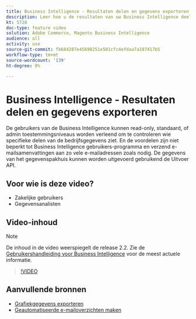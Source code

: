 ```yaml
---
title: Business Intelligence - Resultaten delen en gegevens exporteren
description: Leer hoe u de resultaten van uw Business Intelligence deelt en gegevens exporteert voor integratie met andere zakelijke tools.
kt: 5728
doc-type: feature video
solution: Adobe Commerce, Magento Business Intelligence
audience: all
activity: use
source-git-commit: fb684287e45698251e501cfc4efdaa7a187417b5
workflow-type: tm+mt
source-wordcount: '139'
ht-degree: 0%

---
```



# Business Intelligence - Resultaten delen en gegevens exporteren

De gebruikers van de Business Intelligence kunnen read-only, standaard, of admin toestemmingsniveaus worden verleend om te controleren wie specifieke delen van de bedrijfsgegevens ziet. En de voordelen zijn niet beperkt tot Business Intelligence gebruikers-programma en verzend e-mailsamenvattingen aan zo vele e-mailadressen zoals nodig. De gegevens van het gegevenspakhuis kunnen worden uitgevoerd gebruikend de Uitvoer API.

## Voor wie is deze video?

- Zakelijke gebruikers
- Gegevensanalisten

## Video-inhoud

>[!NOTE]
>
>De inhoud in de video weerspiegelt de release 2.2. Zie de [Gebruikershandleiding voor Business Intelligence](https://docs.magento.com/mbi/) voor de meest actuele informatie.

>[!VIDEO](https://video.tv.adobe.com/v/35983?quality=12&learn=on)

## Aanvullende bronnen

- [Grafiekgegevens exporteren](https://docs.magento.com/mbi/data-user/export-data/exp-chart-dash.html)
- [Geautomatiseerde e-mailoverzichten maken](https://docs.magento.com/mbi/data-user/export-data/email-summaries.html)
